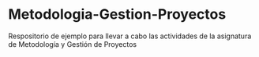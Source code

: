# Metodologia-Gestion-Proyectos
Respositorio de ejemplo para llevar a cabo las actividades de la asignatura de Metodología y Gestión de Proyectos
